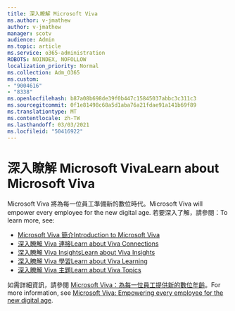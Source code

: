 ```yaml
---
title: 深入瞭解 Microsoft Viva
ms.author: v-jmathew
author: v-jmathew
manager: scotv
audience: Admin
ms.topic: article
ms.service: o365-administration
ROBOTS: NOINDEX, NOFOLLOW
localization_priority: Normal
ms.collection: Adm_O365
ms.custom:
- "9004616"
- "8338"
ms.openlocfilehash: b87a08b698de39f0b447c15845037abbc3c311c3
ms.sourcegitcommit: 0f1e81498c68a5d1aba76a21fdae91a141b69f89
ms.translationtype: MT
ms.contentlocale: zh-TW
ms.lasthandoff: 03/03/2021
ms.locfileid: "50416922"
---
```

# <a name="learn-about-microsoft-viva"></a><span data-ttu-id="17b3e-102">深入瞭解 Microsoft Viva</span><span class="sxs-lookup"><span data-stu-id="17b3e-102">Learn about Microsoft Viva</span></span>

<span data-ttu-id="17b3e-103">Microsoft Viva 將為每一位員工準備新的數位時代。</span><span class="sxs-lookup"><span data-stu-id="17b3e-103">Microsoft Viva will empower every employee for the new digital age.</span></span> <span data-ttu-id="17b3e-104">若要深入了解，請參閱：</span><span class="sxs-lookup"><span data-stu-id="17b3e-104">To learn more, see:</span></span>

- [<span data-ttu-id="17b3e-105">Microsoft Viva 簡介</span><span class="sxs-lookup"><span data-stu-id="17b3e-105">Introduction to Microsoft Viva</span></span>](https://www.microsoft.com/microsoft-viva/overview)
- [<span data-ttu-id="17b3e-106">深入瞭解 Viva 連接</span><span class="sxs-lookup"><span data-stu-id="17b3e-106">Learn about Viva Connections</span></span>](https://aka.ms/VivaConnectionsBlog/)
- [<span data-ttu-id="17b3e-107">深入瞭解 Viva Insights</span><span class="sxs-lookup"><span data-stu-id="17b3e-107">Learn about Viva Insights</span></span>](https://aka.ms/VivaInsightsBlog)
- [<span data-ttu-id="17b3e-108">深入瞭解 Viva 學習</span><span class="sxs-lookup"><span data-stu-id="17b3e-108">Learn about Viva Learning</span></span>](https://aka.ms/VivaLearningBlog)
- [<span data-ttu-id="17b3e-109">深入瞭解 Viva 主題</span><span class="sxs-lookup"><span data-stu-id="17b3e-109">Learn about Viva Topics</span></span>](https://aka.ms/viva/topics/blog)

<span data-ttu-id="17b3e-110">如需詳細資訊，請參閱 [Microsoft Viva：為每一位員工提供新的數位年齡](https://www.microsoft.com/microsoft-365/blog/2021/02/04/microsoft-viva-empowering-every-employee-for-the-new-digital-age/)。</span><span class="sxs-lookup"><span data-stu-id="17b3e-110">For more information, see [Microsoft Viva: Empowering every employee for the new digital age](https://www.microsoft.com/microsoft-365/blog/2021/02/04/microsoft-viva-empowering-every-employee-for-the-new-digital-age/).</span></span>
